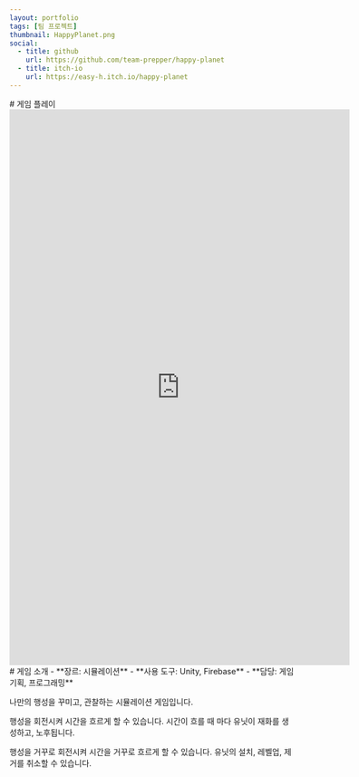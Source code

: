 ```yaml
---
layout: portfolio
tags: [팀 프로젝트]
thumbnail: HappyPlanet.png
social:
  - title: github
    url: https://github.com/team-prepper/happy-planet
  - title: itch-io
    url: https://easy-h.itch.io/happy-planet
---
```

<div>
# 게임 플레이
<iframe frameborder="0" src="https://itch.io/embed-upload/12255258?color=333333" allowfullscreen="" width="600" height="980"><a href="https://easy-h.itch.io/happy-planet">Play Happy Planet on itch.io</a></iframe>
</div>
<div>
# 게임 소개
- **장르: 시뮬레이션**
- **사용 도구: Unity, Firebase**
- **담당: 게임 기획, 프로그래밍**

나만의 행성을 꾸미고, 관찰하는 시뮬레이션 게임입니다.

행성을 회전시켜 시간을 흐르게 할 수 있습니다. 시간이 흐를 때 마다 유닛이 재화를 생성하고, 노후됩니다.

행성을 거꾸로 회전시켜 시간을 거꾸로 흐르게 할 수 있습니다. 유닛의 설치, 레벨업, 제거를 취소할 수 있습니다.
</div>